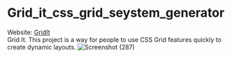 # Grid_it_css_grid_seystem_generator
Website: <a href="https://ahmedm1999.github.io/Grid_it_css_grid_seystem_generator/">GridIt</a> <br/>
Grid It.
This project is a way for people to use CSS Grid features quickly to create dynamic layouts.
![Screenshot (287)](https://user-images.githubusercontent.com/67029330/112692316-cf0aef80-8e8f-11eb-90ed-45fb95e269c3.png)
